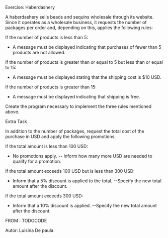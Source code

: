 Exercise: Haberdashery

A haberdashery sells beads and sequins wholesale through its website.
Since it operates as a wholesale business, it requests the number of packages per order and,
depending on this, applies the following rules:

If the number of products is less than 5:
- A message must be displayed indicating that purchases of fewer than 5 products are not allowed.

If the number of products is greater than or equal to 5 but less than or equal to 15:
- A message must be displayed stating that the shipping cost is $10 USD.

If the number of products is greater than 15:
- A message must be displayed indicating that shipping is free.

Create the program necessary to implement the three rules mentioned above.



Extra Task

In addition to the number of packages,
 request the total cost of the purchase in USD and apply the following promotions:

If the total amount is less than 100 USD:
 - No promotions apply.
 -- Inform how many more USD are needed to qualify for a promotion.

If the total amount exceeds 100 USD but is less than 300 USD:
- Inform that a 5% discount is applied to the total.
 --Specify the new total amount after the discount.

If the total amount exceeds 300 USD:
 - Inform that a 10% discount is applied.
 --Specify the new total amount after the discount.



FROM : TODOCODE

Autor:  Luisina De paula
